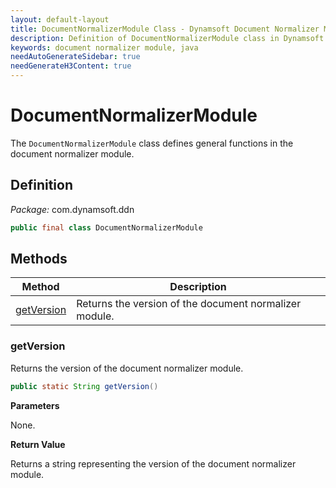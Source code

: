 ```yaml
---
layout: default-layout
title: DocumentNormalizerModule Class - Dynamsoft Document Normalizer Module Java Edition API Reference
description: Definition of DocumentNormalizerModule class in Dynamsoft Document Normalizer Module Java Edition.
keywords: document normalizer module, java
needAutoGenerateSidebar: true
needGenerateH3Content: true
---
```


# DocumentNormalizerModule

The `DocumentNormalizerModule` class defines general functions in the document normalizer module.

## Definition

*Package:* com.dynamsoft.ddn

```java
public final class DocumentNormalizerModule
```

## Methods

| Method                                                        | Description                                            |
| ------------------------------------------------------------- | ------------------------------------------------------ |
| [getVersion](#getversion)                                     | Returns the version of the document normalizer module. |

### getVersion

Returns the version of the document normalizer module.

```java
public static String getVersion()
```

**Parameters**

None.

**Return Value**

Returns a string representing the version of the document normalizer module.

